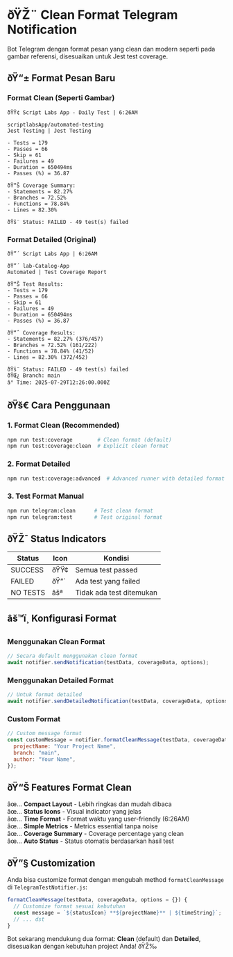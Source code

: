 ﻿# ðŸŽ¨ Clean Format Telegram Notification

Bot Telegram dengan format pesan yang clean dan modern seperti pada gambar referensi, disesuaikan untuk Jest test coverage.

## ðŸ“± Format Pesan Baru

### **Format Clean (Seperti Gambar)**

```
ðŸŸ¢ Script Labs App - Daily Test | 6:26AM

scriptlabsApp/automated-testing
Jest Testing | Jest Testing

- Tests = 179
- Passes = 66
- Skip = 61
- Failures = 49
- Duration = 650494ms
- Passes (%) = 36.87

ðŸ“Š Coverage Summary:
- Statements = 82.27%
- Branches = 72.52%
- Functions = 78.84%
- Lines = 82.30%

ðŸš¨ Status: FAILED - 49 test(s) failed
```

### **Format Detailed (Original)**

```
ðŸ”´ Script Labs App | 6:26AM

ðŸ”´ lab-Catalog-App
Automated | Test Coverage Report

ðŸ“Š Test Results:
- Tests = 179
- Passes = 66
- Skip = 61
- Failures = 49
- Duration = 650494ms
- Passes (%) = 36.87

ðŸ“ˆ Coverage Results:
- Statements = 82.27% (376/457)
- Branches = 72.52% (161/222)
- Functions = 78.84% (41/52)
- Lines = 82.30% (372/452)

ðŸš¨ Status: FAILED - 49 test(s) failed
ðŸŒ¿ Branch: main
â° Time: 2025-07-29T12:26:00.000Z
```

## ðŸš€ Cara Penggunaan

### **1. Format Clean (Recommended)**

```bash
npm run test:coverage        # Clean format (default)
npm run test:coverage:clean  # Explicit clean format
```

### **2. Format Detailed**

```bash
npm run test:coverage:advanced  # Advanced runner with detailed format
```

### **3. Test Format Manual**

```bash
npm run telegram:clean      # Test clean format
npm run telegram:test       # Test original format
```

## ðŸŽ¯ Status Indicators

| Status   | Icon | Kondisi                  |
| -------- | ---- | ------------------------ |
| SUCCESS  | ðŸŸ¢ | Semua test passed        |
| FAILED   | ðŸ”´ | Ada test yang failed     |
| NO TESTS | âšª  | Tidak ada test ditemukan |

## âš™ï¸ Konfigurasi Format

### **Menggunakan Clean Format**

```javascript
// Secara default menggunakan clean format
await notifier.sendNotification(testData, coverageData, options);
```

### **Menggunakan Detailed Format**

```javascript
// Untuk format detailed
await notifier.sendDetailedNotification(testData, coverageData, options);
```

### **Custom Format**

```javascript
// Custom message format
const customMessage = notifier.formatCleanMessage(testData, coverageData, {
  projectName: "Your Project Name",
  branch: "main",
  author: "Your Name",
});
```

## ðŸ“Š Features Format Clean

âœ… **Compact Layout** - Lebih ringkas dan mudah dibaca  
âœ… **Status Icons** - Visual indicator yang jelas  
âœ… **Time Format** - Format waktu yang user-friendly (6:26AM)  
âœ… **Simple Metrics** - Metrics essential tanpa noise  
âœ… **Coverage Summary** - Coverage percentage yang clean  
âœ… **Auto Status** - Status otomatis berdasarkan hasil test

## ðŸ”§ Customization

Anda bisa customize format dengan mengubah method `formatCleanMessage` di `TelegramTestNotifier.js`:

```javascript
formatCleanMessage(testData, coverageData, options = {}) {
  // Customize format sesuai kebutuhan
  const message = `${statusIcon} **${projectName}** | ${timeString}`;
  // ... dst
}
```

Bot sekarang mendukung dua format: **Clean** (default) dan **Detailed**, disesuaikan dengan kebutuhan project Anda! ðŸŽ‰
